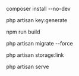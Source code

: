 composer install --no-dev

php artisan key:generate

npm run build

php artisan migrate --force

php artisan storage:link

php artisan serve
